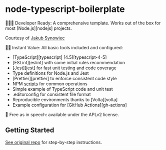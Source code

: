 # node-typescript-boilerplate

👩🏻‍💻 Developer Ready: A comprehensive template. Works out of the box for most [Node.js][nodejs] projects.

Courtesy of [Jakub Synowiec](https://github.com/jsynowiec)

🏃🏽 Instant Value: All basic tools included and configured:

- [TypeScript][typescript] [4.5][typescript-4-5]
- [ESLint][eslint] with some initial rules recommendation
- [Jest][jest] for fast unit testing and code coverage
- Type definitions for Node.js and Jest
- [Prettier][prettier] to enforce consistent code style
- NPM [scripts](#available-scripts) for common operations
- Simple example of TypeScript code and unit test
- .editorconfig for consistent file format
- Reproducible environments thanks to [Volta][volta]
- Example configuration for [GitHub Actions][gh-actions]

🤲 Free as in speech: available under the APLv2 license.

## Getting Started
[See original repo](https://github.com/jsynowiec/node-typescript-boilerplate) for step-by-step instructions.
